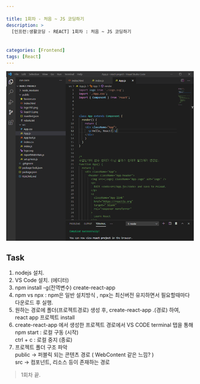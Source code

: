 ```yaml
---

title: 1회차 - 처음 ~ JS 코딩하기
description: >
  [인프런:생활코딩 - REACT] 1회차 : 처음 ~ JS 코딩하기


categories: [Frontend]
tags: [React]
---
```




![react1-1](/assets/img/React/react1-1.png)

## Task

1. nodejs 설치.
2. VS Code 설치. (에디터)
3. npm install -g(전역변수) create-react-app
4. npm vs npx : npm은 일반 설치방식 , npx는 최신버전 유지하면서 필요할때마다 다운로드 후 실행.
5. 원하는 경로에 폴더(프로젝트경로) 생성 후, create-react-app .(경로) 하여, react app 프로젝트 install
6. create-react-app 에서 생성한 프로젝트 경로에서 VS CODE terminal 탭을 통해
   <br/>npm start : 로컬 구동 (시작)
   <br/>ctrl + c : 로컬 중지 (종료)
7. 프로젝트 폴더 구조 파악
   <br/>public -> 퍼블릭 되는 콘텐츠 경로 ( WebContent 같은 느낌? )
   <br/>src -> 컴포넌트, 리소스 등이 존재하는 경로

> 1회차 끝.
